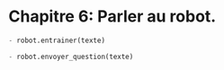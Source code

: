 # Chapitre 6: Parler au robot.

```python
- robot.entrainer(texte)
```
```python
- robot.envoyer_question(texte)
```
